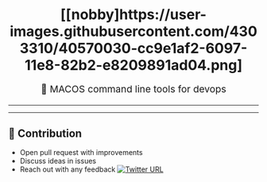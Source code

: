 <h1 align="center">
    [[nobby]https://user-images.githubusercontent.com/4303310/40570030-cc9e1af2-6097-11e8-82b2-e8209891ad04.png]
</h1>
<p align="center" style="font-size: 1.2rem;">  MACOS command line tools for devops </p>

<hr />

---
## 👬 Contribution

- Open pull request with improvements
- Discuss ideas in issues
- Reach out with any feedback [![Twitter URL](https://img.shields.io/twitter/url/https/twitter.com/anmol_nagpal.svg?style=social&label=Follow%20%40anmol_nagpal)](https://twitter.com/anmol_nagpal)
